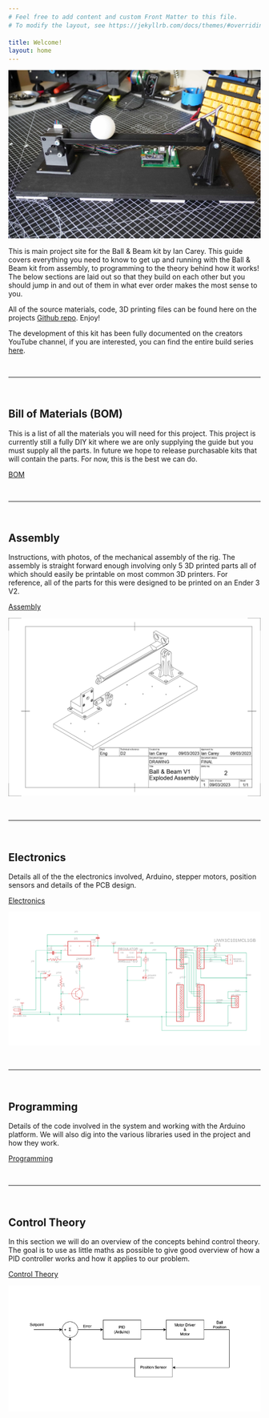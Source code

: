 ```yaml
---
# Feel free to add content and custom Front Matter to this file.
# To modify the layout, see https://jekyllrb.com/docs/themes/#overriding-theme-defaults

title: Welcome!
layout: home
---
```


![ball and beam](./images/ball_and_beam.jpg)

This is main project site for the Ball & Beam kit by Ian Carey. This guide covers everything you need to know to get up and running with the Ball & Beam kit from assembly, to programming to the theory behind how it works! The below sections are laid out so that they build on each other but you should jump in and out of them in what ever order makes the most sense to you.

All of the source materials, code, 3D printing files can be found here on the projects [Github repo](https://github.com/careyi3/balance_beam_kit). Enjoy!

The development of this kit has been fully documented on the creators YouTube channel, if you are interested, you can find the entire build series [here](https://www.youtube.com/playlist?list=PLMqshdJjWZdnB4wa5L2HWYxcJ6pagYxFq).

&nbsp;

---

&nbsp;

## Bill of Materials (BOM)

This is a list of all the materials you will need for this project. This project is currently still a fully DIY kit where we are only supplying the guide but you must supply all the parts. In future we hope to release purchasable kits that will contain the parts. For now, this is the best we can do.

[BOM](./bom)

&nbsp;

---

&nbsp;

## Assembly

Instructions, with photos, of the mechanical assembly of the rig. The assembly is straight forward enough involving only 5 3D printed parts all of which should easily be printable on most common 3D printers. For reference, all of the parts for this were designed to be printed on an Ender 3 V2.

[Assembly](./assembly)

![assembly_exploded_view](./images/assembly/assembly_exploded_view.png)

&nbsp;

---

&nbsp;

## Electronics

Details all of the the electronics involved, Arduino, stepper motors, position sensors and details of the PCB design.

[Electronics](./electronics)

![main board schematic](./images/electronics/main_board_schematic.png)

&nbsp;

---

&nbsp;

## Programming

Details of the code involved in the system and working with the Arduino platform. We will also dig into the various libraries used in the project and how they work.

[Programming](./programming)

&nbsp;

---

&nbsp;

## Control Theory

In this section we will do an overview of the concepts behind control theory. The goal is to use as little maths as possible to give good overview of how a PID controller works and how it applies to our problem.

[Control Theory](./control_theory)

![system diagram](./images/control_theory/system_diagram.png)
